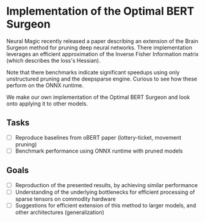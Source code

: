 # Implementation of the Optimal BERT Surgeon

Neural Magic recently released a paper describing an extension of the Brain Surgeon method for pruning deep neural networks. There implementation leverages an efficient approximation of the Inverse Fisher Information matrix (which describes the loss's Hessian).

Note that there benchmarks indicate significant speedups using only unstructured pruning and the deepsparse engine. Curious to see how these perform on the ONNX runtime.

We make our own implementation of the Optimal BERT Surgeon and look onto applying it to other models.

## Tasks
- [ ] Reproduce baselines from oBERT paper (lottery-ticket, movement pruning)
- [ ] Benchmark performance using ONNX runtime with pruned models

## Goals
- [ ] Reproduction of the presented results, by achieving similar performance
- [ ] Understanding of the underlying bottlenecks for efficient processing of sparse tensors on commodity hardware
- [ ] Suggestions for efficient extension of this method to larger models, and other architectures (generalization)